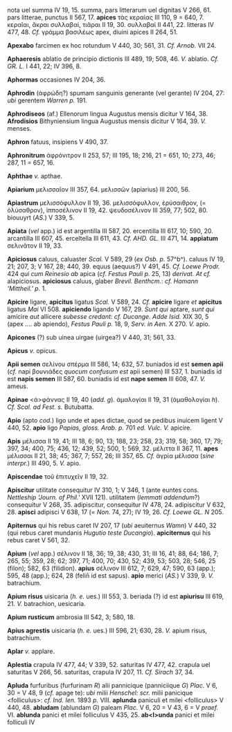 nota uel summa IV 19, 15. summa, pars litterarum uel dignitas V 266, 61.
pars litterae, punctus II 567, 17. **apices** τὰς κεραίας III 110, 9 =
640, 7. κεραῖαι, ἄκραι συλλαβαί, τιᾶραι II 19, 30. συλλαβαί II 441, 22.
litteras IV 477, 48. *Cf.* γράμμα βασιλέως apex, diuini apices II 264,
51.

**Apexabo** farcimen ex hoc rotundum V 440, 30; 561, 31. *Cf. Arnob.*
VII 24.

**Aphaeresis** ablatio de principio dictionis III 489, 19; 508, 46. *V.*
ablatio. *Cf. GR. L.* I 441, 22; IV 396, 8.

**Aphormas** occasiones IV 204, 36.

**Aphrodin** (ἀφρώδη?) spumam sanguinis generante (vel gerante) IV 204,
27: *ubi* gerentem *Warren p.* 191.

**Aphrodiseos** (af.) Ellenorum lingua Augustus mensis dicitur V 164,
38. **Afrodisios** Bithyniensium lingua Augustus mensis dicitur V 164,
39. *V.* menses.

**Aphron** fatuus, insipiens V 490, 37.

**Aphronitrum** ἀφρόνιτρον II 253, 57; III 195, 18; 216, 21 = 651, 10;
273, 46; 287, 11 = 657, 16.

**Aphthae** *v.* apthae.

**Apiarium** μελισσαῖον III 357, 64. μελισσῶν (apiarius) III 200, 56.

**Apiastrum** μελισσόφυλλον II 19, 36. μελισσόφυλλον, ἐρύσαιθρον, (=
ὀλύσαθρον), ἱπποσέλινον II 19, 42. ψευδοσέλινον III 359, 77; 502, 80.
biouuyrt (*AS.*) V 339, 5.

**Apiata** (*vel* app.) id est argentilla III 587, 20. ercentilla III
617, 10; 590, 20. arcantilla III 607, 45. erceltella III 611, 43. *Cf.
AHD. GL.* III 471, 14. **appiatum** σελινᾶτον II 19, 33.

**Apiciosus** caluus, caluaster *Scal.* V 589, 29 (*ex Osb. p.*
57^b^). caluus IV 19, 21; 207, 3; V 167, 28; 440, 39. equus (aequus?) V
491, 45. *Cf. Loewe Prodr.* 424 *qui cum Reinesio ab* apica (*cf.*
*Festus Pauli p.* 25, 13) *derivat. At cf.* alapiciosus. **apiciosus**
caluus, glaber *Brevil. Benthcm.*: *cf. Hamann 'Mittheil.' p.* 1.

**Apicire** ligare, **apicitus** ligatus *Scal.* V 589, 24. *Cf.*
**apicire** ligare *et* **apicitus** ligatus *Mai* VI 508. **apiciendo**
ligando V 167, 29. *Sunt qui* aptare, *sunt qui* amicire *aut* allicere
*subesse credant: cf. Ducange. Adde Isid.* XIX 30, 5 (apex \.... ab
apiendo), *Festus Pauli p.* 18, 9, *Serv. in Aen.* X 270. *V.* apio.

**Apicones** (?) sub uinea uirgae (uirgea?) V 440, 31; 561, 33.

**Apicus** *v.* opicus.

**Apii semen** σελίνου σπέρμα III 586, 14; 632, 57. buniados id est
**semen apii** (*cf.* napi βουνιάδες *quocum confusum est* apii semen)
III 537, 1. buniadis id est **napis semen** III 587, 60. buniadis id est
**nape semen** III 608, 47. *V.* ameus.

**Apinae** \<ἀ\>φάννας II 19, 40 (*add. g*). ἀμαλογίαι II 19, 31
(ἀμαθολογίαι *h*). *Cf. Scal. ad Fest. s.* Butubatta.

**Apio** (apto *cod.*) ligo unde et apes dictae, quod se pedibus inuicem
ligent V 440, 52. **apio** ligo *Papias, gloss. Arab. p.* 701 *ed.*
*Vulc. V.* apicire.

**Apis** μέλισσα II 19, 41; III 18, 6; 90, 13; 188, 23; 258, 23; 319,
58; 360, 17; 79; 397, 34; 400, 75; 436, 12; 439, 52; 500, 1; 569, 32.
μέλιττα II 367, 11. **apes** μέλισσαι II 21, 38; 45; 367, 7; 557, 26;
III 357, 65. *Cf.* ἀγρία μέλισσα (*sine interpr.*) III 490, 5. *V.*
apio.

**Apiscendae** τοῦ ἐπιτυχεῖν II 19, 32.

**Apiscitur** utilitate consequitur IV 310, 1; V 346, 1 (ante euntes
cons. *Nettleship 'Journ. of Phil.'* XVII 121). utilitatem (*lemmati
addendum*?) consequitur V 268, 35. adipiscitur, consequitur IV 478, 24.
adipiscitur V 632, 28. **apisci** adipisci V 638, 17 (= *Non.* 74, 27);
IV 19, 26. *Cf. Loewe GL. N* 205.

**Apiternus** qui his rebus caret IV 207, 17 (*ubi* aeuiternus *Wamn*) V
440, 32 (qui rebus caret mundanis *Hugutio teste Ducangio*).
**apiciternus** qui his rebus caret V 561, 32.

**Apium** (*vel* app.) σέλινον II 18, 36; 19, 38; 430, 31; III 16, 41;
88, 64; 186, 7; 265, 55; 359, 28; 62; 397, 71; 400, 70; 430, 52; 439,
53; 503, 28; 546, 25 (filon); 582, 63 (filidion). **apius** σέλινον III
612, 7; 629, 47; 590, 63 (app.); 595, 48 (app.); 624, 28 (felin̄ id est
sapus). **apio** merici (*AS.*) V 339, 9. *V.* batrachium.

**Apium risus** uisicaria (*h. e.* ues.) III 553, 3. beriada (?) id
est **apiurisu** III 619, 21. *V.* batrachion, uesicaria.

**Apium rusticum** ambrosia III 542, 3; 580, 18.

**Apius agrestis** uisicaria (*h. e.* ues.) III 596, 21; 630, 28. *V.*
apium risus, batrachium.

**Aplar** *v.* applare.

**Aplestia** crapula IV 477, 44; V 339, 52. saturitas IV 477, 42.
crapula uel saturitas V 266, 56. saturitas, crapula IV 207, 11. *Cf.*
*Sirach* 37, 34.

**Apluda** furfuribus (furfurinam *R*) alii pannicique (panniciique *G*)
*Plac.* V 6, 30 = V 48, 9 (*cf.* apage te): *ubi* milii *Henschel: scr.*
milii panicique \<folliculus\>: *cf. Ind. Ien.* 1893 *p.* VIII.
**aplunda** paniculi et milei \<folliculus\> V 440, 48. **abludam**
(ablundam *G*) paleam *Plac.* V 6, 20 = V 43, 6 = V *praef.* VI.
**ablunda** panici et milei folliculus V 435, 25. **ab\<l\>unda** panici
et milei folliculi IV
